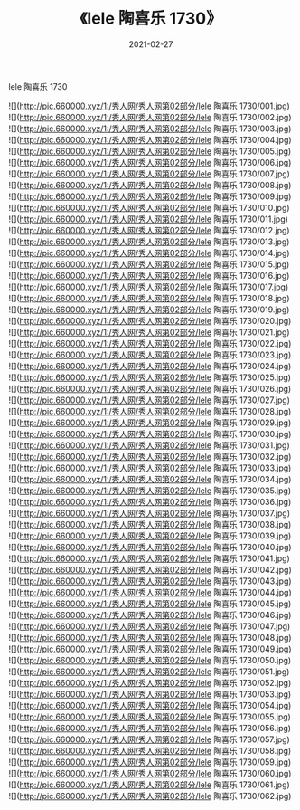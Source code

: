 ﻿---
layout: post
title:  《lele 陶喜乐 1730》
date:   2021-02-27
img: http://pic.660000.xyz/1:/秀人网/秀人网第02部分/lele 陶喜乐 1730/000.jpg
categories: [美女, 清纯, 唯美]
---

lele 陶喜乐 1730

  ![](http://pic.660000.xyz/1:/秀人网/秀人网第02部分/lele 陶喜乐 1730/001.jpg) <br> ![](http://pic.660000.xyz/1:/秀人网/秀人网第02部分/lele 陶喜乐 1730/002.jpg) <br> ![](http://pic.660000.xyz/1:/秀人网/秀人网第02部分/lele 陶喜乐 1730/003.jpg) <br> ![](http://pic.660000.xyz/1:/秀人网/秀人网第02部分/lele 陶喜乐 1730/004.jpg) <br> ![](http://pic.660000.xyz/1:/秀人网/秀人网第02部分/lele 陶喜乐 1730/005.jpg) <br> ![](http://pic.660000.xyz/1:/秀人网/秀人网第02部分/lele 陶喜乐 1730/006.jpg) <br> ![](http://pic.660000.xyz/1:/秀人网/秀人网第02部分/lele 陶喜乐 1730/007.jpg) <br> ![](http://pic.660000.xyz/1:/秀人网/秀人网第02部分/lele 陶喜乐 1730/008.jpg) <br> ![](http://pic.660000.xyz/1:/秀人网/秀人网第02部分/lele 陶喜乐 1730/009.jpg) <br> ![](http://pic.660000.xyz/1:/秀人网/秀人网第02部分/lele 陶喜乐 1730/010.jpg) <br> ![](http://pic.660000.xyz/1:/秀人网/秀人网第02部分/lele 陶喜乐 1730/011.jpg) <br> ![](http://pic.660000.xyz/1:/秀人网/秀人网第02部分/lele 陶喜乐 1730/012.jpg) <br> ![](http://pic.660000.xyz/1:/秀人网/秀人网第02部分/lele 陶喜乐 1730/013.jpg) <br> ![](http://pic.660000.xyz/1:/秀人网/秀人网第02部分/lele 陶喜乐 1730/014.jpg) <br> ![](http://pic.660000.xyz/1:/秀人网/秀人网第02部分/lele 陶喜乐 1730/015.jpg) <br> ![](http://pic.660000.xyz/1:/秀人网/秀人网第02部分/lele 陶喜乐 1730/016.jpg) <br> ![](http://pic.660000.xyz/1:/秀人网/秀人网第02部分/lele 陶喜乐 1730/017.jpg) <br> ![](http://pic.660000.xyz/1:/秀人网/秀人网第02部分/lele 陶喜乐 1730/018.jpg) <br> ![](http://pic.660000.xyz/1:/秀人网/秀人网第02部分/lele 陶喜乐 1730/019.jpg) <br> ![](http://pic.660000.xyz/1:/秀人网/秀人网第02部分/lele 陶喜乐 1730/020.jpg) <br> ![](http://pic.660000.xyz/1:/秀人网/秀人网第02部分/lele 陶喜乐 1730/021.jpg) <br> ![](http://pic.660000.xyz/1:/秀人网/秀人网第02部分/lele 陶喜乐 1730/022.jpg) <br> ![](http://pic.660000.xyz/1:/秀人网/秀人网第02部分/lele 陶喜乐 1730/023.jpg) <br> ![](http://pic.660000.xyz/1:/秀人网/秀人网第02部分/lele 陶喜乐 1730/024.jpg) <br> ![](http://pic.660000.xyz/1:/秀人网/秀人网第02部分/lele 陶喜乐 1730/025.jpg) <br> ![](http://pic.660000.xyz/1:/秀人网/秀人网第02部分/lele 陶喜乐 1730/026.jpg) <br> ![](http://pic.660000.xyz/1:/秀人网/秀人网第02部分/lele 陶喜乐 1730/027.jpg) <br> ![](http://pic.660000.xyz/1:/秀人网/秀人网第02部分/lele 陶喜乐 1730/028.jpg) <br> ![](http://pic.660000.xyz/1:/秀人网/秀人网第02部分/lele 陶喜乐 1730/029.jpg) <br> ![](http://pic.660000.xyz/1:/秀人网/秀人网第02部分/lele 陶喜乐 1730/030.jpg) <br> ![](http://pic.660000.xyz/1:/秀人网/秀人网第02部分/lele 陶喜乐 1730/031.jpg) <br> ![](http://pic.660000.xyz/1:/秀人网/秀人网第02部分/lele 陶喜乐 1730/032.jpg) <br> ![](http://pic.660000.xyz/1:/秀人网/秀人网第02部分/lele 陶喜乐 1730/033.jpg) <br> ![](http://pic.660000.xyz/1:/秀人网/秀人网第02部分/lele 陶喜乐 1730/034.jpg) <br> ![](http://pic.660000.xyz/1:/秀人网/秀人网第02部分/lele 陶喜乐 1730/035.jpg) <br> ![](http://pic.660000.xyz/1:/秀人网/秀人网第02部分/lele 陶喜乐 1730/036.jpg) <br> ![](http://pic.660000.xyz/1:/秀人网/秀人网第02部分/lele 陶喜乐 1730/037.jpg) <br> ![](http://pic.660000.xyz/1:/秀人网/秀人网第02部分/lele 陶喜乐 1730/038.jpg) <br> ![](http://pic.660000.xyz/1:/秀人网/秀人网第02部分/lele 陶喜乐 1730/039.jpg) <br> ![](http://pic.660000.xyz/1:/秀人网/秀人网第02部分/lele 陶喜乐 1730/040.jpg) <br> ![](http://pic.660000.xyz/1:/秀人网/秀人网第02部分/lele 陶喜乐 1730/041.jpg) <br> ![](http://pic.660000.xyz/1:/秀人网/秀人网第02部分/lele 陶喜乐 1730/042.jpg) <br> ![](http://pic.660000.xyz/1:/秀人网/秀人网第02部分/lele 陶喜乐 1730/043.jpg) <br> ![](http://pic.660000.xyz/1:/秀人网/秀人网第02部分/lele 陶喜乐 1730/044.jpg) <br> ![](http://pic.660000.xyz/1:/秀人网/秀人网第02部分/lele 陶喜乐 1730/045.jpg) <br> ![](http://pic.660000.xyz/1:/秀人网/秀人网第02部分/lele 陶喜乐 1730/046.jpg) <br> ![](http://pic.660000.xyz/1:/秀人网/秀人网第02部分/lele 陶喜乐 1730/047.jpg) <br> ![](http://pic.660000.xyz/1:/秀人网/秀人网第02部分/lele 陶喜乐 1730/048.jpg) <br> ![](http://pic.660000.xyz/1:/秀人网/秀人网第02部分/lele 陶喜乐 1730/049.jpg) <br> ![](http://pic.660000.xyz/1:/秀人网/秀人网第02部分/lele 陶喜乐 1730/050.jpg) <br> ![](http://pic.660000.xyz/1:/秀人网/秀人网第02部分/lele 陶喜乐 1730/051.jpg) <br> ![](http://pic.660000.xyz/1:/秀人网/秀人网第02部分/lele 陶喜乐 1730/052.jpg) <br> ![](http://pic.660000.xyz/1:/秀人网/秀人网第02部分/lele 陶喜乐 1730/053.jpg) <br> ![](http://pic.660000.xyz/1:/秀人网/秀人网第02部分/lele 陶喜乐 1730/054.jpg) <br> ![](http://pic.660000.xyz/1:/秀人网/秀人网第02部分/lele 陶喜乐 1730/055.jpg) <br> ![](http://pic.660000.xyz/1:/秀人网/秀人网第02部分/lele 陶喜乐 1730/056.jpg) <br> ![](http://pic.660000.xyz/1:/秀人网/秀人网第02部分/lele 陶喜乐 1730/057.jpg) <br> ![](http://pic.660000.xyz/1:/秀人网/秀人网第02部分/lele 陶喜乐 1730/058.jpg) <br> ![](http://pic.660000.xyz/1:/秀人网/秀人网第02部分/lele 陶喜乐 1730/059.jpg) <br> ![](http://pic.660000.xyz/1:/秀人网/秀人网第02部分/lele 陶喜乐 1730/060.jpg) <br> ![](http://pic.660000.xyz/1:/秀人网/秀人网第02部分/lele 陶喜乐 1730/061.jpg) <br> ![](http://pic.660000.xyz/1:/秀人网/秀人网第02部分/lele 陶喜乐 1730/062.jpg) <br>
